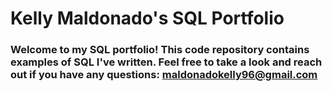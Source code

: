 # Kelly Maldonado's SQL Portfolio

### Welcome to my SQL portfolio! This code repository contains examples of SQL I've written. Feel free to take a look and reach out if you have any questions: maldonadokelly96@gmail.com
